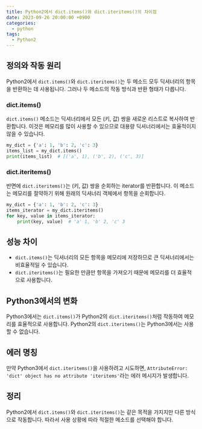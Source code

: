 ```yaml
---
title: Python2에서 dict.items()와 dict.iteritems()의 차이점
date: 2023-09-26 20:00:00 +0900
categories:
  - python
tags:
  - Python2
---
```


## 정의와 작동 원리

Python2에서 `dict.items()`와 `dict.iteritems()`는 두 메소드 모두 딕셔너리의 항목을 반환하는 데 사용됩니다. 그러나 두 메소드의 작동 방식과 반환 형태가 다릅니다.

### dict.items()

`dict.items()` 메소드는 딕셔너리에서 모든 (키, 값) 쌍을 새로운 리스트로 복사하여 반환합니다. 이것은 메모리를 많이 사용할 수 있으므로 대용량 딕셔너리에서는 효율적이지 않을 수 있습니다.

```python
my_dict = {'a': 1, 'b': 2, 'c': 3}
items_list = my_dict.items()
print(items_list)  # [('a', 1), ('b', 2), ('c', 3)]
```

### dict.iteritems()

반면에 `dict.iteritems()`는 (키, 값) 쌍을 순회하는 iterator를 반환합니다. 이 메소드는 메모리를 절약하기 위해 원래의 딕셔너리 객체에서 항목을 순회합니다.

```python
my_dict = {'a': 1, 'b': 2, 'c': 3}
items_iterator = my_dict.iteritems()
for key, value in items_iterator:
    print(key, value)  # 'a' 1, 'b' 2, 'c' 3
```

## 성능 차이

- `dict.items()`는 딕셔너리의 모든 항목을 메모리에 저장하므로 큰 딕셔너리에서는 비효율적일 수 있습니다.
- `dict.iteritems()`는 필요한 만큼만 항목을 가져오기 때문에 메모리를 더 효율적으로 사용합니다.

## Python3에서의 변화

Python3에서는 `dict.items()`가 Python2의 `dict.iteritems()`처럼 작동하여 메모리를 효율적으로 사용합니다. Python2의 `dict.iteritems()`는 Python3에서는 사용할 수 없습니다.

## 에러 명칭

만약 Python3에서 `dict.iteritems()`을 사용하려고 시도하면, `AttributeError: 'dict' object has no attribute 'iteritems'`라는 에러 메시지가 발생합니다.

## 정리

Python2에서 `dict.items()`와 `dict.iteritems()`는 같은 목적을 가지지만 다른 방식으로 작동합니다. 따라서 사용 상황에 따라 적절한 메소드를 선택해야 합니다.